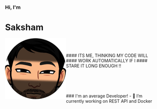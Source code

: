 ###  Hi, I'm <h1>Saksham</h1><img align="left" width="200" height="200" src="./Avatar/imageonline-co-roundcorner.png">
<br>
<br>
<p> ####  ITS ME, THINKING MY CODE WILL
    ####  WORK AUTOMATICALLY IF I 
    ####  STARE IT LONG ENOUGH !!
</p>
<br>
<br>
<br>
<br>
###  I'm an average Developer!
- 🌱 I’m currently working on REST API and Docker 

